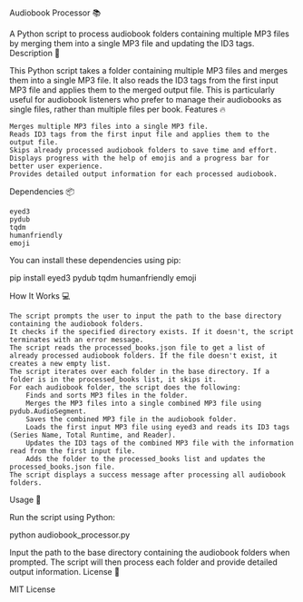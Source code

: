 Audiobook Processor 📚

A Python script to process audiobook folders containing multiple MP3 files by merging them into a single MP3 file and updating the ID3 tags.
Description 📝

This Python script takes a folder containing multiple MP3 files and merges them into a single MP3 file. It also reads the ID3 tags from the first input MP3 file and applies them to the merged output file. This is particularly useful for audiobook listeners who prefer to manage their audiobooks as single files, rather than multiple files per book.
Features 🔥

    Merges multiple MP3 files into a single MP3 file.
    Reads ID3 tags from the first input file and applies them to the output file.
    Skips already processed audiobook folders to save time and effort.
    Displays progress with the help of emojis and a progress bar for better user experience.
    Provides detailed output information for each processed audiobook.

Dependencies 📦

    eyed3
    pydub
    tqdm
    humanfriendly
    emoji

You can install these dependencies using pip:

pip install eyed3 pydub tqdm humanfriendly emoji

How It Works 💻

    The script prompts the user to input the path to the base directory containing the audiobook folders.
    It checks if the specified directory exists. If it doesn't, the script terminates with an error message.
    The script reads the processed_books.json file to get a list of already processed audiobook folders. If the file doesn't exist, it creates a new empty list.
    The script iterates over each folder in the base directory. If a folder is in the processed_books list, it skips it.
    For each audiobook folder, the script does the following:
        Finds and sorts MP3 files in the folder.
        Merges the MP3 files into a single combined MP3 file using pydub.AudioSegment.
        Saves the combined MP3 file in the audiobook folder.
        Loads the first input MP3 file using eyed3 and reads its ID3 tags (Series Name, Total Runtime, and Reader).
        Updates the ID3 tags of the combined MP3 file with the information read from the first input file.
        Adds the folder to the processed_books list and updates the processed_books.json file.
    The script displays a success message after processing all audiobook folders.

Usage 🚀

Run the script using Python:

python audiobook_processor.py

Input the path to the base directory containing the audiobook folders when prompted. The script will then process each folder and provide detailed output information.
License 📄

MIT License
